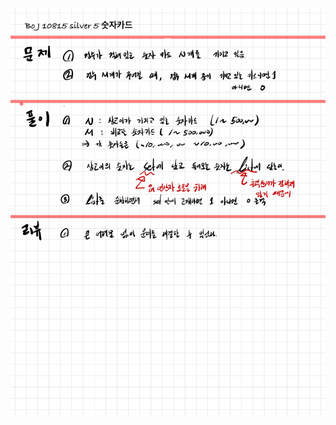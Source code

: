 ![649FE68D-7E22-4D55-92F9-D47E0663B615.jpeg](README_assets/aed8475f90503e8b41e5fcc6c4047b529a90097f.jpeg)


